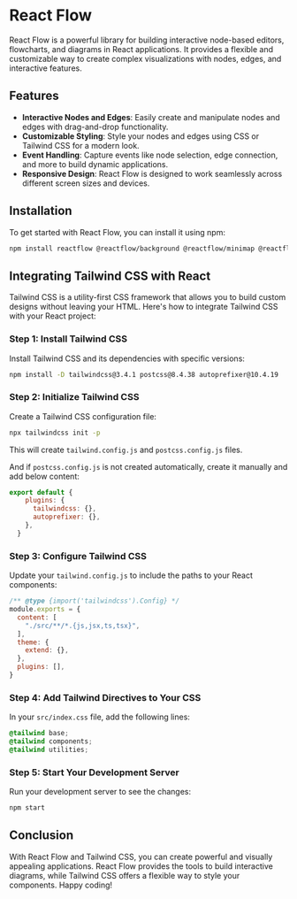 # React Flow

React Flow is a powerful library for building interactive node-based editors, flowcharts, and diagrams in React applications. It provides a flexible and customizable way to create complex visualizations with nodes, edges, and interactive features.

## Features

- **Interactive Nodes and Edges**: Easily create and manipulate nodes and edges with drag-and-drop functionality.
- **Customizable Styling**: Style your nodes and edges using CSS or Tailwind CSS for a modern look.
- **Event Handling**: Capture events like node selection, edge connection, and more to build dynamic applications.
- **Responsive Design**: React Flow is designed to work seamlessly across different screen sizes and devices.

## Installation

To get started with React Flow, you can install it using npm:

```bash
npm install reactflow @reactflow/background @reactflow/minimap @reactflow/controls

```

## Integrating Tailwind CSS with React

Tailwind CSS is a utility-first CSS framework that allows you to build custom designs without leaving your HTML. Here's how to integrate Tailwind CSS with your React project:

### Step 1: Install Tailwind CSS

Install Tailwind CSS and its dependencies with specific versions:

```bash
npm install -D tailwindcss@3.4.1 postcss@8.4.38 autoprefixer@10.4.19
```

### Step 2: Initialize Tailwind CSS

Create a Tailwind CSS configuration file:

```bash
npx tailwindcss init -p
```

This will create `tailwind.config.js` and `postcss.config.js` files.

And if `postcss.config.js` is not created automatically, create it manually and add below content:

```js
export default {
    plugins: {
      tailwindcss: {},
      autoprefixer: {},
    },
  }
```


### Step 3: Configure Tailwind CSS

Update your `tailwind.config.js` to include the paths to your React components:

```js
/** @type {import('tailwindcss').Config} */
module.exports = {
  content: [
    "./src/**/*.{js,jsx,ts,tsx}",
  ],
  theme: {
    extend: {},
  },
  plugins: [],
}
```

### Step 4: Add Tailwind Directives to Your CSS

In your `src/index.css` file, add the following lines:

```css
@tailwind base;
@tailwind components;
@tailwind utilities;
```

### Step 5: Start Your Development Server

Run your development server to see the changes:

```bash
npm start
```

## Conclusion

With React Flow and Tailwind CSS, you can create powerful and visually appealing applications. React Flow provides the tools to build interactive diagrams, while Tailwind CSS offers a flexible way to style your components. Happy coding!
